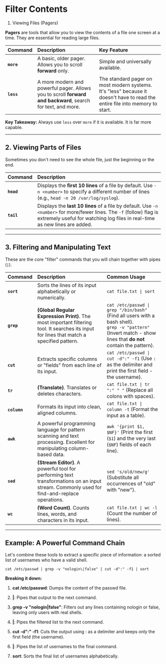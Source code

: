 # Filter Contents
1. Viewing Files (Pagers)

**Pagers** are tools that allow you to view the contents of a file one screen at a time. They are essential for reading large files.

| Command | Description | Key Feature |
| :--- | :--- | :--- |
| **`more`** | A basic, older pager. Allows you to scroll **forward** only. | Simple and universally available. |
| **`less`** | A more modern and powerful pager. Allows you to scroll **forward and backward**, search for text, and more. | The standard pager on most modern systems. It's "less" because it doesn't have to read the entire file into memory to start. |

**Key Takeaway:** Always use `less` over `more` if it is available. It is far more capable.

---

## 2. Viewing Parts of Files

Sometimes you don't need to see the whole file, just the beginning or the end.

| Command | Description |
| :--- | :--- |
| **`head`** | Displays the **first 10 lines** of a file by default. Use `-n <number>` to specify a different number of lines (e.g., `head -n 20 /var/log/syslog`). |
| **`tail`** | Displays the **last 10 lines** of a file by default. Use `-n <number>` for more/fewer lines. The `-f` (follow) flag is extremely useful for watching log files in real-time as new lines are added. |

---

## 3. Filtering and Manipulating Text

These are the core "filter" commands that you will chain together with pipes (`|`).

| Command | Description | Common Usage |
| :--- | :--- | :--- |
| **`sort`** | Sorts the lines of its input alphabetically or numerically. | `cat file.txt \| sort` |
| **`grep`** | **(Global Regular Expression Print)**. The most important filtering tool. It searches its input for lines that match a specified pattern. | `cat /etc/passwd \| grep "/bin/bash"` (Find all users with a bash shell). <br> `grep -v "pattern"` (Invert match - show lines that **do not** contain the pattern). |
| **`cut`** | Extracts specific columns or "fields" from each line of its input. | `cat /etc/passwd \| cut -d":" -f1` (Use `:` as the delimiter and print the first field - the username). |
| **`tr`** | **(Translate)**. Translates or deletes characters. | `cat file.txt \| tr ":" " "` (Replace all colons with spaces). |
| **`column`** | Formats its input into clean, aligned columns. | `cat file.txt \| column -t` (Format the input as a table). |
| **`awk`** | A powerful programming language for pattern scanning and text processing. Excellent for manipulating column-based data. | `awk '{print $1, $NF}'` (Print the first (`$1`) and the very last (`$NF`) fields of each line). |
| **`sed`** | **(Stream Editor)**. A powerful tool for performing text transformations on an input stream. Commonly used for find-and-replace operations. | `sed 's/old/new/g'` (Substitute all occurrences of "old" with "new"). |
| **`wc`** | **(Word Count)**. Counts lines, words, and characters in its input. | `cat file.txt \| wc -l` (Count the number of lines). |

---

## Example: A Powerful Command Chain

Let's combine these tools to extract a specific piece of information: a sorted list of usernames who have a valid shell.

```shell
cat /etc/passwd | grep -v "nologin\|false" | cut -d":" -f1 | sort
```


**Breaking it down:**

1. **cat /etc/passwd**: Dumps the content of the passwd file.
    
2. **|**: Pipes that output to the next command.
    
3. **grep -v "nologin\|false"**: Filters out any lines containing nologin or false, leaving only users with real shells.
    
4. **|**: Pipes the filtered list to the next command.
    
5. **cut -d":" -f1**: Cuts the output using : as a delimiter and keeps only the first field (the username).
    
6. **|**: Pipes the list of usernames to the final command.
    
7. **sort**: Sorts the final list of usernames alphabetically.

